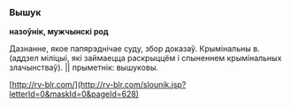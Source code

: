 ### Вышук
**назоўнік, мужчынскі род**

Дазнанне, якое папярэднічае суду, збор доказаў. Крымінальны в. (аддзел міліцыі, які займаецца раскрыццём і спыненнем крымінальных злачынстваў). || прыметнік: вышуковы.

<a rel="author">[http://rv-blr.com/](http://rv-blr.com/slounik.jsp?letterId=0&maskId=0&pageId=628)</a>
